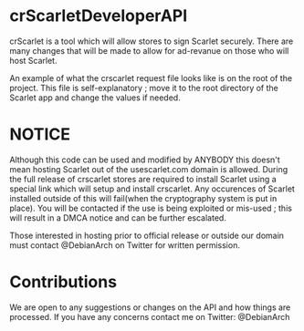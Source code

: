 # crScarletDeveloperAPI
crScarlet is a tool which will allow stores to sign Scarlet securely.
There are many changes that will be made to allow for ad-revanue on those who will host Scarlet.

An example of what the crscarlet request file looks like is on the root of the project.
This file is self-explanatory ; move it to the root directory of the Scarlet app and change the values if needed.

# NOTICE
Although this code can be used and modified by ANYBODY this doesn't mean hosting Scarlet out of the usescarlet.com domain is allowed.
During the full release of crscarlet stores are required to install Scarlet using a special link which will setup and install crscarlet.
Any occurences of Scarlet installed outside of this will fail(when the cryptography system is put in place). 
You will be contacted if the use is being exploited or mis-used ; this will result in a DMCA notice and can be further escalated.

Those interested in hosting prior to official release or outside our domain must contact @DebianArch on Twitter for written permission.

# Contributions
We are open to any suggestions or changes on the API and how things are processed.
If you have any concerns contact me on Twitter: @DebianArch
